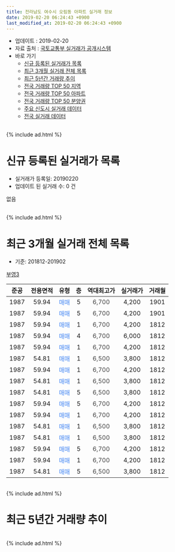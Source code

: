 ```yaml
---
title: 전라남도 여수시 오림동 아파트 실거래 정보
date: 2019-02-20 06:24:43 +0900
last_modified_at: 2019-02-20 06:24:43 +0900
---
```


* 업데이트 : 2019-02-20
* 자료 출처 : [국토교통부 실거래가 공개시스템](http://rt.molit.go.kr)
* 바로 가기
    * [신규 등록된 실거래가 목록](#신규-등록된-실거래가-목록)
    * [최근 3개월 실거래 전체 목록](#최근-3개월-실거래-전체-목록)
    * [최근 5년간 거래량 추이](#최근-5년간-거래량-추이)
    * [전국 거래량 TOP 50 지역](https://inasie.github.io/apt-trade-info/최근-3개월-전국에서-가장-거래가-많이-발생한-지역)
    * [전국 거래량 TOP 50 아파트](https://inasie.github.io/apt-trade-info/최근-3개월-전국에서-가장-거래가-많이-발생한-아파트)
    * [전국 거래량 TOP 50 분양권](https://inasie.github.io/apt-trade-info/최근-3개월-전국에서-가장-거래가-많이-발생한-분양권)
    * [주요 신도시 실거래 데이터](https://inasie.github.io/apt-trade-info/주요-신도시)
    * [전국 실거래 데이터](https://inasie.github.io/apt-trade-info/전국)
<br>
{% include ad.html %}
<br>

# 신규 등록된 실거래가 목록
* 실거래가 등록일: 20190220
* 업데이트 된 실거래 수: 0 건

없음

<br>
{% include ad.html %}
<br>

# 최근 3개월 실거래 전체 목록
* 기준: 201812-201902


[부영3](https://search.naver.com/search.naver?query=%EC%A0%84%EB%9D%BC%EB%82%A8%EB%8F%84+%EC%97%AC%EC%88%98%EC%8B%9C+%EC%98%A4%EB%A6%BC%EB%8F%99+%EB%B6%80%EC%98%813)

|준공|전용면적|유형|층|역대최고가|실거래가|거래월|
|:---:|:---:|:---:|:---:|:---:|:---:|:---:|
|1987|59.94|<span style="color:#4285f3">매매</span>|5|<span style="color:#444444">6,700</span>|4,200|1901|
|1987|59.94|<span style="color:#4285f3">매매</span>|5|<span style="color:#444444">6,700</span>|4,200|1901|
|1987|59.94|<span style="color:#4285f3">매매</span>|1|<span style="color:#444444">6,700</span>|4,200|1812|
|1987|59.94|<span style="color:#4285f3">매매</span>|4|<span style="color:#444444">6,700</span>|6,000|1812|
|1987|59.94|<span style="color:#4285f3">매매</span>|1|<span style="color:#444444">6,700</span>|4,200|1812|
|1987|54.81|<span style="color:#4285f3">매매</span>|1|<span style="color:#444444">6,500</span>|3,800|1812|
|1987|59.94|<span style="color:#4285f3">매매</span>|1|<span style="color:#444444">6,700</span>|4,200|1812|
|1987|54.81|<span style="color:#4285f3">매매</span>|1|<span style="color:#444444">6,500</span>|3,800|1812|
|1987|54.81|<span style="color:#4285f3">매매</span>|5|<span style="color:#444444">6,500</span>|3,800|1812|
|1987|59.94|<span style="color:#4285f3">매매</span>|5|<span style="color:#444444">6,700</span>|4,200|1812|
|1987|59.94|<span style="color:#4285f3">매매</span>|1|<span style="color:#444444">6,700</span>|4,200|1812|
|1987|54.81|<span style="color:#4285f3">매매</span>|1|<span style="color:#444444">6,500</span>|3,800|1812|
|1987|54.81|<span style="color:#4285f3">매매</span>|1|<span style="color:#444444">6,500</span>|3,800|1812|
|1987|59.94|<span style="color:#4285f3">매매</span>|5|<span style="color:#444444">6,700</span>|4,200|1812|
|1987|59.94|<span style="color:#4285f3">매매</span>|1|<span style="color:#444444">6,700</span>|4,200|1812|
|1987|54.81|<span style="color:#4285f3">매매</span>|5|<span style="color:#444444">6,500</span>|3,800|1812|


<br>
{% include ad.html %}
<br>

# 최근 5년간 거래량 추이


<div style="width:100%;">
    <canvas id="deal_progress" height="200"></canvas>
</div>

<script>
new Chart(document.getElementById("deal_progress"), {
    type: 'line',
    data: {
        labels: ['201402','201403','201404','201405','201406','201407','201408','201409','201410','201411','201412','201501','201502','201503','201504','201505','201506','201507','201508','201509','201510','201511','201512','201601','201602','201603','201604','201605','201606','201607','201608','201609','201610','201611','201612','201701','201702','201703','201704','201705','201706','201707','201708','201709','201710','201711','201712','201801','201802','201803','201804','201805','201806','201807','201808','201809','201810','201811','201812','201901','201902'],
        datasets: [{
            label: '매매',
            pointRadius: 1,
            data: [1, 1, 8, 2, 7, 3, 3, 3, 2, 4, 1, 3, 0, 3, 1, 8, 4, 1, 3, 4, 2, 0, 1, 1, 1, 5, 3, 1, 5, 2, 3, 5, 3, 1, 1, 3, 0, 2, 4, 1, 2, 1, 4, 4, 0, 3, 2, 3, 4, 2, 4, 2, 4, 3, 2, 4, 3, 5, 14, 2, 0],
            borderColor: "rgba(255, 201, 14, 1)",
            backgroundColor: "rgba(255, 201, 14, 0.5)",
            fill: false,
            lineTension: 0
        },{
            label: '전월세',
            pointRadius: 1,
            data: [1, 2, 0, 0, 1, 1, 2, 0, 0, 0, 1, 1, 1, 0, 1, 0, 0, 2, 2, 1, 0, 0, 1, 3, 0, 1, 0, 2, 2, 1, 1, 0, 0, 1, 0, 0, 0, 2, 0, 1, 0, 1, 0, 0, 0, 0, 0, 0, 0, 1, 0, 0, 1, 0, 0, 1, 1, 0, 0, 0, 0],
            borderColor: "rgba(0, 141, 185, 1)",
            backgroundColor: "rgba(0, 141, 185, 0.5)",
            fill: false,
            lineTension: 0
        }
        ]
    },
    options: {
        responsive: true,
        title: {
            display: false
        },
        tooltips: {
            mode: 'index',
            intersect: false
        },
        hover: {
            mode: 'nearest',
            intersect: true
        },
        scales: {
            xAxes: [{
                display: true,
                scaleLabel: {
                    display: true,
                    labelString: '년/월'
                }
            }],
            yAxes: [{
                display: true,
                ticks: {
                    suggestedMin: 0,
                },
                scaleLabel: {
                    display: true,
                    labelString: '실거래 수'
                }
            }]
        }
    }
});

</script>


<br>
{% include ad.html %}
<br>

